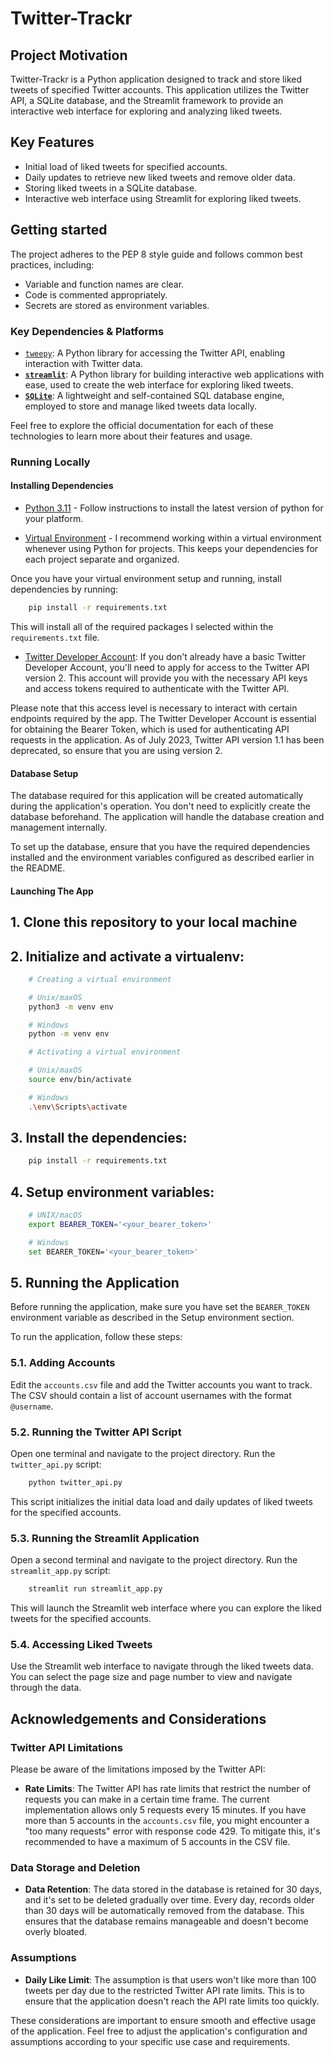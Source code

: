 # Twitter-Trackr

## Project Motivation

Twitter-Trackr is a Python application designed to track and store liked tweets of specified Twitter accounts. This application utilizes the Twitter API, a SQLite database, and the Streamlit framework to provide an interactive web interface for exploring and analyzing liked tweets.

## Key Features

- Initial load of liked tweets for specified accounts.
- Daily updates to retrieve new liked tweets and remove older data.
- Storing liked tweets in a SQLite database.
- Interactive web interface using Streamlit for exploring liked tweets.

## Getting started

The project adheres to the PEP 8 style guide and follows common best practices, including:

- Variable and function names are clear.
- Code is commented appropriately.
- Secrets are stored as environment variables.

### Key Dependencies & Platforms

- [`tweepy`](https://www.tweepy.org/): A Python library for accessing the Twitter API, enabling interaction with Twitter data.
- **[`streamlit`](https://www.streamlit.io/)**: A Python library for building interactive web applications with ease, used to create the web interface for exploring liked tweets.
- **[`SQLite`](https://www.sqlite.org/index.html)**: A lightweight and self-contained SQL database engine, employed to store and manage liked tweets data locally.

Feel free to explore the official documentation for each of these technologies to learn more about their features and usage.

### Running Locally

#### Installing Dependencies

- [Python 3.11](https://docs.python.org/3/using/unix.html#getting-and-installing-the-latest-version-of-python) - Follow instructions to install the latest version of python for your platform.

- [Virtual Environment](https://packaging.python.org/en/latest/guides/installing-using-pip-and-virtual-environments/) - I recommend working within a virtual environment whenever using Python for projects. This keeps your dependencies for each project separate and organized.

Once you have your virtual environment setup and running, install dependencies by running:

```bash
    pip install -r requirements.txt
```

This will install all of the required packages I selected within the `requirements.txt` file.

- [Twitter Developer Account](https://developer.twitter.com/en/apply-for-access): If you don't already have a basic Twitter Developer Account, you'll need to apply for access to the Twitter API version 2. This account will provide you with the necessary API keys and access tokens required to authenticate with the Twitter API.

Please note that this access level is necessary to interact with certain endpoints required by the app. The Twitter Developer Account is essential for obtaining the Bearer Token, which is used for authenticating API requests in the application. As of July 2023, Twitter API version 1.1 has been deprecated, so ensure that you are using version 2.

#### Database Setup

The database required for this application will be created automatically during the application's operation. You don't need to explicitly create the database beforehand. The application will handle the database creation and management internally.

To set up the database, ensure that you have the required dependencies installed and the environment variables configured as described earlier in the README.

#### Launching The App

## 1. Clone this repository to your local machine

## 2. Initialize and activate a virtualenv:

```bash
    # Creating a virtual environment

    # Unix/maxOS
    python3 -m venv env

    # Windows
    python -m venv env

    # Activating a virtual environment

    # Unix/maxOS
    source env/bin/activate

    # Windows
    .\env\Scripts\activate
```

## 3. Install the dependencies:

```bash
    pip install -r requirements.txt
```

## 4. Setup environment variables:

```bash
    # UNIX/macOS
    export BEARER_TOKEN='<your_bearer_token>'

    # Windows
    set BEARER_TOKEN='<your_bearer_token>'
```

## 5. Running the Application

Before running the application, make sure you have set the `BEARER_TOKEN` environment variable as described in the Setup environment section.

To run the application, follow these steps:

### 5.1. Adding Accounts

Edit the `accounts.csv` file and add the Twitter accounts you want to track. The CSV should contain a list of account usernames with the format `@username`.

### 5.2. Running the Twitter API Script

Open one terminal and navigate to the project directory. Run the `twitter_api.py` script:

```bash
    python twitter_api.py
```

This script initializes the initial data load and daily updates of liked tweets for the specified accounts.

### 5.3. Running the Streamlit Application

Open a second terminal and navigate to the project directory. Run the `streamlit_app.py` script:

```bash
    streamlit run streamlit_app.py
```

This will launch the Streamlit web interface where you can explore the liked tweets for the specified accounts.

### 5.4. Accessing Liked Tweets

Use the Streamlit web interface to navigate through the liked tweets data. You can select the page size and page number to view and navigate through the data.

## Acknowledgements and Considerations

### Twitter API Limitations

Please be aware of the limitations imposed by the Twitter API:

- **Rate Limits**: The Twitter API has rate limits that restrict the number of requests you can make in a certain time frame. The current implementation allows only 5 requests every 15 minutes. If you have more than 5 accounts in the `accounts.csv` file, you might encounter a "too many requests" error with response code 429. To mitigate this, it's recommended to have a maximum of 5 accounts in the CSV file.

### Data Storage and Deletion

- **Data Retention**: The data stored in the database is retained for 30 days, and it's set to be deleted gradually over time. Every day, records older than 30 days will be automatically removed from the database. This ensures that the database remains manageable and doesn't become overly bloated.

### Assumptions

- **Daily Like Limit**: The assumption is that users won't like more than 100 tweets per day due to the restricted Twitter API rate limits. This is to ensure that the application doesn't reach the API rate limits too quickly.

These considerations are important to ensure smooth and effective usage of the application. Feel free to adjust the application's configuration and assumptions according to your specific use case and requirements.
